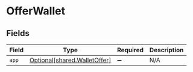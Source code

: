 # OfferWallet


## Fields

| Field                                                              | Type                                                               | Required                                                           | Description                                                        |
| ------------------------------------------------------------------ | ------------------------------------------------------------------ | ------------------------------------------------------------------ | ------------------------------------------------------------------ |
| `app`                                                              | [Optional[shared.WalletOffer]](../../models/shared/walletoffer.md) | :heavy_minus_sign:                                                 | N/A                                                                |